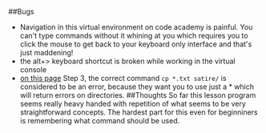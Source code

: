 ##Bugs
- Navigation in this virtual environment on code academy is painful. You can't type commands without it whining at you which requires you to click the mouse to get back to your keyboard only interface and that's just maddening!
- the alt+> keyboard shortcut is broken while working in the virtual console
- [on this page](https://www.codecademy.com/courses/learn-the-command-line/lessons/command-line-manipulation/exercises/wildcards-command-line-manipulation) Step 3, the correct command `cp *.txt satire/` is considered to be an error, because they want you to use just a * which will return errors on directories.
##Thoughts
So far this lesson program seems really heavy handed with repetition of what seems to be very straightforward concepts. The hardest part for this even for beginniners is remembering what command should be used.
